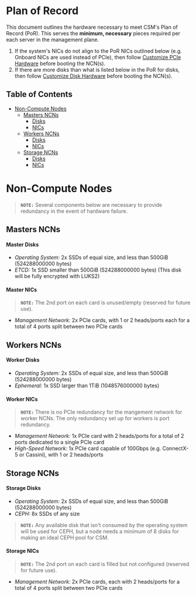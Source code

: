 # Plan of Record

This document outlines the hardware necessary to meet CSM's Plan of Record (PoR). This serves the **minimum, necessary** pieces required per each server in the management plane.

1. If the system's NICs do not align to the PoR NICs outlined below (e.g. Onboard NICs are used instead of PCIe), then follow [Customize PCIe Hardware](../operations/customize_pcie_hardware.md) before booting the NCN(s).
1. If there are more disks than what is listed below in the PoR for disks, then follow [Customize Disk Hardware](../operations/customize_disk_hardware.md) before booting the NCN(s).

## Table of Contents

* [Non-Compute Nodes](#non-compute-nodes)
    * [Masters NCNs](#masters-ncns)
        * [Disks](#master-disks)
        * [NICs](#master-nics)
    * [Workers NCNs](#workers-ncns)
        * [Disks](#worker-disks)
        * [NICs](#worker-nics)
    * [Storage NCNs](#storage-ncns)
        * [Disks](#storage-disks)
        * [NICs](#storage-nics)


<a name="non-compute-nodes"></a>
# Non-Compute Nodes

> **`NOTE:`** Several components below are necessary to provide redundancy in the event of hardware failure.

<a name="masters-ncns"></a>
## Masters NCNs

<a name="master-disks"></a>
#### Master Disks

- _Operating System:_ 2x SSDs of equal size, and less than 500GiB (524288000000 bytes)
- _ETCD:_ 1x SSD smaller than 500GiB (524288000000 bytes) (This disk will be fully encrypted with LUKS2)

<a name="master-nics"></a>
#### Master NICs

> **`NOTE:`** The 2nd port on each card is unused/empty (reserved for future use).

- _Management Network:_ 2x PCIe cards, with 1 or 2 heads/ports each for a total of 4 ports split between two PCIe cards

<a name="workers-ncns"></a>
## Workers NCNs

<a name="worker-disks"></a>
#### Worker Disks

- _Operating System:_ 2x SSDs of equal size, and less than 500GiB (524288000000 bytes)
- _Ephemeral:_ 1x SSD larger than 1TiB (1048576000000 bytes)

<a name="worker-nics"></a>
#### Worker NICs 

> **`NOTE:`** There is no PCIe redundancy for the mangement network for worker NCNs. The only redundancy set up for workers is port redundancy.

- _Management Network:_ 1x PCIe card with 2 heads/ports for a total of 2 ports dedicated to a single PCIe card
- _High-Speed Network:_ 1x PCIe card capable of 100Gbps (e.g. ConnectX-5 or Cassini), with 1 or 2 heads/ports

<a name="storage-ncns"></a>
## Storage NCNs

<a name="storage-disks"></a>
#### Storage Disks

- _Operating System:_ 2x SSDs of equal size, and less than 500GiB (524288000000 bytes)
- _CEPH:_ 8x SSDs of any size 

> **`NOTE:`** Any available disk that isn't consumed by the operating system will be used for CEPH, but a node needs a minimum of 8 disks for making an ideal CEPH pool for CSM.

<a name="storage-nics"></a>
#### Storage NICs

> **`NOTE:`** The 2nd port on each card is filled but not configured (reserved for future use).

- _Management Network:_ 2x PCIe cards, each with 2 heads/ports for a total of 4 ports split between two PCIe cards
